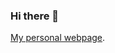 ### Hi there 👋

[My personal webpage](https://www.ese.universite-paris-saclay.fr/en/team-members/pierre-veron/).
